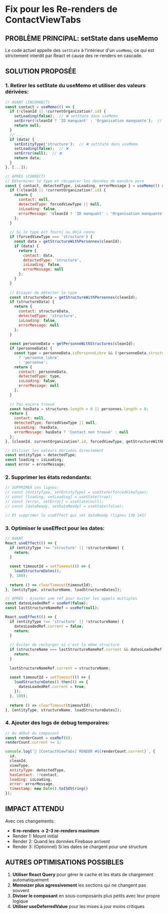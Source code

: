 # Fix pour les Re-renders de ContactViewTabs

## PROBLÈME PRINCIPAL: setState dans useMemo

Le code actuel appelle des `setState` à l'intérieur d'un `useMemo`, ce qui est strictement interdit par React et cause des re-renders en cascade.

## SOLUTION PROPOSÉE

### 1. Retirer les setState du useMemo et utiliser des valeurs dérivées:

```javascript
// AVANT (INCORRECT)
const contact = useMemo(() => {
  if (!cleanId || !currentOrganization?.id) {
    setLoading(false);  // ❌ setState dans useMemo
    setError(!cleanId ? 'ID manquant' : 'Organisation manquante');  // ❌
    return null;
  }
  // ...
  if (data) {
    setEntityType('structure');  // ❌ setState dans useMemo
    setLoading(false);  // ❌
    setError(null);  // ❌
    return data;
  }
}, [...]);

// APRÈS (CORRECT)
// Déterminer le type et récupérer les données de manière pure
const { contact, detectedType, isLoading, errorMessage } = useMemo(() => {
  if (!cleanId || !currentOrganization?.id) {
    return {
      contact: null,
      detectedType: forcedViewType || null,
      isLoading: false,
      errorMessage: !cleanId ? 'ID manquant' : 'Organisation manquante'
    };
  }
  
  // Si le type est fourni ou déjà connu
  if (forcedViewType === 'structure') {
    const data = getStructureWithPersonnes(cleanId);
    if (data) {
      return {
        contact: data,
        detectedType: 'structure',
        isLoading: false,
        errorMessage: null
      };
    }
  }
  
  // Essayer de détecter le type
  const structureData = getStructureWithPersonnes(cleanId);
  if (structureData) {
    return {
      contact: structureData,
      detectedType: 'structure',
      isLoading: false,
      errorMessage: null
    };
  }
  
  const personneData = getPersonneWithStructures(cleanId);
  if (personneData) {
    const type = personneData.isPersonneLibre && (!personneData.structures || personneData.structures.length === 0) 
      ? 'personne_libre' 
      : 'personne';
    return {
      contact: personneData,
      detectedType: type,
      isLoading: false,
      errorMessage: null
    };
  }
  
  // Pas encore trouvé
  const hasData = structures.length > 0 || personnes.length > 0;
  return {
    contact: null,
    detectedType: forcedViewType || null,
    isLoading: !hasData,
    errorMessage: hasData ? 'Contact non trouvé' : null
  };
}, [cleanId, currentOrganization?.id, forcedViewType, getStructureWithPersonnes, getPersonneWithStructures, structures.length, personnes.length]);

// Utiliser les valeurs dérivées directement
const entityType = detectedType;
const loading = isLoading;
const error = errorMessage;
```

### 2. Supprimer les états redondants:

```javascript
// SUPPRIMER ces lignes:
// const [entityType, setEntityType] = useState(forcedViewType);
// const [loading, setLoading] = useState(true);
// const [error, setError] = useState(null);
// const [dataReady, setDataReady] = useState(false);

// Et supprimer le useEffect qui set dataReady (lignes 136-141)
```

### 3. Optimiser le useEffect pour les dates:

```javascript
// AVANT
React.useEffect(() => {
  if (entityType !== 'structure' || !structureName) {
    return;
  }
  
  const timeoutId = setTimeout(() => {
    loadStructureDates();
  }, 100);
  
  return () => clearTimeout(timeoutId);
}, [entityType, structureName, loadStructureDates]);

// APRÈS - Ajouter une ref pour éviter les appels multiples
const datesLoadedRef = useRef(false);
const lastStructureNameRef = useRef(null);

React.useEffect(() => {
  if (entityType !== 'structure' || !structureName) {
    datesLoadedRef.current = false;
    return;
  }
  
  // Éviter de recharger si c'est la même structure
  if (structureName === lastStructureNameRef.current && datesLoadedRef.current) {
    return;
  }
  
  lastStructureNameRef.current = structureName;
  
  const timeoutId = setTimeout(() => {
    loadStructureDates().then(() => {
      datesLoadedRef.current = true;
    });
  }, 100);
  
  return () => clearTimeout(timeoutId);
}, [entityType, structureName, loadStructureDates]);
```

### 4. Ajouter des logs de debug temporaires:

```javascript
// Au début du composant
const renderCount = useRef(0);
renderCount.current += 1;

console.log(`🔄 [ContactViewTabs] RENDER #${renderCount.current}`, {
  id,
  cleanId,
  viewType,
  entityType: detectedType,
  hasContact: !!contact,
  loading: isLoading,
  error: errorMessage,
  timestamp: new Date().toISOString()
});
```

## IMPACT ATTENDU

Avec ces changements:
- **6 re-renders → 2-3 re-renders maximum**
- Render 1: Mount initial
- Render 2: Quand les données Firebase arrivent
- Render 3: (Optionnel) Si les dates se chargent pour une structure

## AUTRES OPTIMISATIONS POSSIBLES

1. **Utiliser React Query** pour gérer le cache et les états de chargement automatiquement
2. **Memoizer plus agressivement** les sections qui ne changent pas souvent
3. **Diviser le composant** en sous-composants plus petits avec leur propre logique
4. **Utiliser useDeferredValue** pour les mises à jour moins critiques